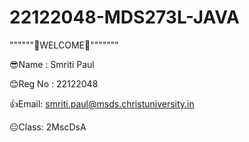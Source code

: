 # 22122048-MDS273L-JAVA
""""""👻WELCOME👻"""""""

😎Name : Smriti Paul


😊Reg No : 22122048


👍Email: smriti.paul@msds.christuniversity.in


😐Class: 2MscDsA

